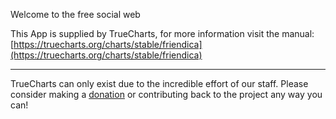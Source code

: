 Welcome to the free social web

This App is supplied by TrueCharts, for more information visit the manual: [https://truecharts.org/charts/stable/friendica](https://truecharts.org/charts/stable/friendica)

---

TrueCharts can only exist due to the incredible effort of our staff.
Please consider making a [donation](https://truecharts.org/about/sponsor) or contributing back to the project any way you can!
